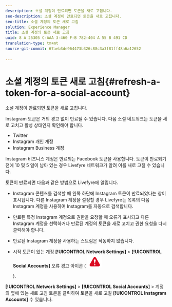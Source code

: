 ```yaml
---
description: 소셜 계정이 만료되면 토큰을 새로 고칩니다.
seo-description: 소셜 계정이 만료되면 토큰을 새로 고칩니다.
seo-title: 소셜 계정의 토큰 새로 고침
solution: Experience Manager
title: 소셜 계정의 토큰 새로 고침
uuid: 8 A 25305 C-AAA 3-460 F-B 782-404 A 55 B 491 CD
translation-type: tm+mt
source-git-commit: 67aeb3de964473b326c88c3a3f81ff48a6a12652

---
```



# 소셜 계정의 토큰 새로 고침{#refresh-a-token-for-a-social-account}

소셜 계정이 만료되면 토큰을 새로 고칩니다.

Instagram 토큰은 거의 경고 없이 만료될 수 있습니다. 다음 소셜 네트워크는 토큰을 새로 고치고 활성 상태인지 확인해야 합니다.

* Twitter
* Instagram 개인 계정
* Instagram Business 계정

Instagram 비즈니스 계정은 만료되는 Facebook 토큰을 사용합니다. 토큰이 만료되기 전에 10 및 5 일이 남아 있는 경우 Livefyre 네트워크가 알려 이를 새로 고칠 수 있습니다.

토큰이 만료되면 다음과 같은 방법으로 Livefyre에 알립니다.

* Instagram 콘텐츠를 검색할 때 왼쪽 하단에 Instagram 토큰이 만료되었다는 창이 표시됩니다. 다른 Instagram 계정을 설정할 경우 Livefyre는 목록의 다음 Instagram 계정을 사용하여 Instagram를 자동으로 검색합니다.
* 만료된 특정 Instagram 계정으로 권한을 요청할 때 오류가 표시되고 다른 Instagram 계정을 선택하거나 만료된 계정의 토큰을 새로 고치고 권한 요청을 다시 클릭해야 합니다.
* 만료된 Instagram 계정을 사용하는 스트림은 작동하지 않습니다.
* 시작 토큰이 있는 계정 **[!UICONTROL Network Settings]** > **[!UICONTROL Social Accounts]** 오류 경고 아이콘 ( ![](assets/warningError.png)

   ).

**[!UICONTROL Network Settings]** > **[!UICONTROL Social Accounts]** > 계정의 옆에 있는 새로 고침 토큰을 클릭하여 토큰을 새로 고칠 **[!UICONTROL Instagram Accounts]** 수 있습니다.
